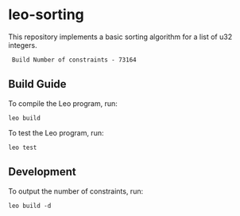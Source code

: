 # leo-sorting

This repository implements a basic sorting algorithm for a list of u32 integers.

     Build Number of constraints - 73164

## Build Guide

To compile the Leo program, run:
```
leo build
```

To test the Leo program, run:
```
leo test
```

## Development

To output the number of constraints, run:
```
leo build -d
```
